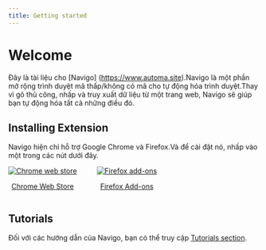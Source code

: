 ```yaml
---
title: Getting started
---
```


# Welcome
Đây là tài liệu cho [Navigo] (https://www.automa.site).Navigo là một phần mở rộng trình duyệt mã thấp/không có mã cho tự động hóa trình duyệt.Thay vì gõ thủ công, nhấp và truy xuất dữ liệu từ một trang web, Navigo sẽ giúp bạn tự động hóa tất cả những điều đó.

## Installing Extension
Navigo hiện chỉ hỗ trợ Google Chrome và Firefox.Và để cài đặt nó, nhấp vào một trong các nút dưới đây.

<div style="display: flex">
  <div style="margin-right: 40px">
    <a target="_blank" href="https://chrome.google.com/webstore/detail/automa/infppggnoaenmfagbfknfkancpbljcca">
      <img src="https://user-images.githubusercontent.com/22908993/166417152-f870bfbd-1770-4c28-b69d-a7303aebc9a6.png" alt="Chrome web store" />
      <p align="center">Chrome Web Store</p>
    </a>
  </div>
  <div>
    <a target="_blank" href="https://addons.mozilla.org/en-US/firefox/addon/automa/">
      <img src="https://user-images.githubusercontent.com/22908993/166417727-3481fef4-00e5-4cf0-bb03-27fb880d993c.png" alt="Firefox add-ons" />
      <p align="center">Firefox Add-ons</p>
    </a>
  </div>
</div>

## Tutorials
Đối với các hướng dẫn của Navigo, bạn có thể truy cập [Tutorials section](https://www.automa.site/tutorials).